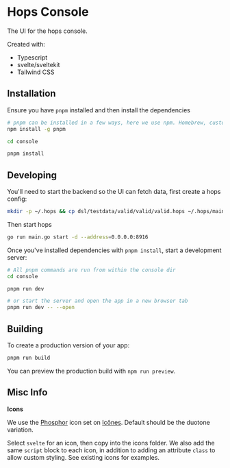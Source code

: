 # Hops Console

The UI for the hops console.

Created with:
- Typescript
- svelte/sveltekit
- Tailwind CSS


## Installation

Ensure you have `pnpm` installed and then install the dependencies

```bash
# pnpm can be installed in a few ways, here we use npm. Homebrew, custom installer etc also available
npm install -g pnpm

cd console

pnpm install
```

## Developing

You'll need to start the backend so the UI can fetch data, first create a hops config:

```bash
mkdir -p ~/.hops && cp dsl/testdata/valid/valid/valid.hops ~/.hops/main.hops
```

Then start hops

```bash
go run main.go start -d --address=0.0.0.0:8916
```

Once you've installed dependencies with `pnpm install`, start a development server:

```bash
# All pnpm commands are run from within the console dir
cd console

pnpm run dev

# or start the server and open the app in a new browser tab
pnpm run dev -- --open
```

## Building

To create a production version of your app:

```bash
pnpm run build
```

You can preview the production build with `npm run preview`.


## Misc Info

**Icons**

We use the [Phosphor](https://icones.js.org/collection/ph) icon set on [Icônes](https://icones.js.org/). Default should be the duotone variation.

Select `svelte` for an icon, then copy into the icons folder. We also add the same `script` block to each icon, in addition to adding an attribute `class` to allow custom styling. See existing icons for examples.
